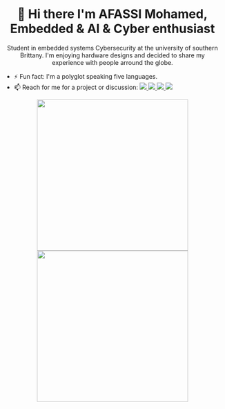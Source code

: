 <h1 align='center'>
  👋 Hi there I'm AFASSI Mohamed, Embedded & AI & Cyber enthusiast
</h1>

<p align='center'>
  Student in embedded systems Cybersecurity at the university of southern Brittany. I'm enjoying hardware designs and decided to share my experience with people arround the globe.
</p>

- ⚡ Fun fact: I'm a polyglot speaking five languages.
- 📫 Reach for me for a project or discussion:
  <a href="https://www.linkedin.com/in/afassimo/">
    <img src="https://img.shields.io/badge/Linkedin-0e76a8" />
  </a>
  <a href="https://support.xilinx.com/s/profile/0054U00000EGOZl?language=en_US">
    <img src="https://img.shields.io/badge/AMD_Xilinx_Profil-8A2BE2" />
  </a>
  <a href="https://forum.digilent.com/profile/18076-morocco_brittany56/?tab=activity">
    <img src="https://img.shields.io/badge/Digilent_Profil-104734" />
  </a>
  <a href="[https://forum.digilent.com/profile/18076-morocco_brittany56/?tab=activity](https://www.malt.fr/profile/mohamedafassi)">
    <img src="https://img.shields.io/badge/Malt_Freelance_Profil-fc5757" />
  </a>

  

<p align='center'>
<a href="#"><img src="https://github-readme-stats.vercel.app/api?username=mohanex&show_icons=true&count_private=true&theme=dark&showicons=true" width="350" height="350"></a>
<a href="#"><img src="https://github-readme-stats.vercel.app/api/top-langs/?username=mohanex&langs_count=5&theme=tokyonight" width="350"></a>
</p>
